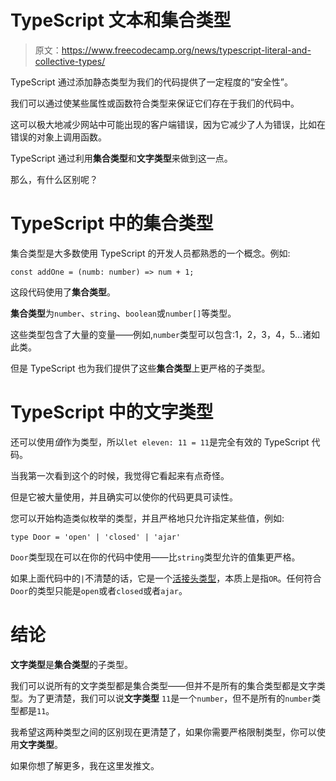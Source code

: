 # TypeScript 文本和集合类型

> 原文：<https://www.freecodecamp.org/news/typescript-literal-and-collective-types/>

TypeScript 通过添加静态类型为我们的代码提供了一定程度的“安全性”。

我们可以通过使某些属性或函数符合类型来保证它们存在于我们的代码中。

这可以极大地减少网站中可能出现的客户端错误，因为它减少了人为错误，比如在错误的对象上调用函数。

TypeScript 通过利用**集合类型**和**文字类型**来做到这一点。

那么，有什么区别呢？

# TypeScript 中的集合类型

集合类型是大多数使用 TypeScript 的开发人员都熟悉的一个概念。例如:

`const addOne = (numb: number) => num + 1;`

这段代码使用了**集合类型**。

**集合类型**为`number`、`string`、`boolean`或`number[]`等类型。

这些类型包含了大量的变量——例如,`number`类型可以包含:1，2，3，4，5...诸如此类。

但是 TypeScript 也为我们提供了这些**集合类型**上更严格的子类型。

# TypeScript 中的文字类型

还可以使用*值*作为类型，所以`let eleven: 11 = 11`是完全有效的 TypeScript 代码。

当我第一次看到这个的时候，我觉得它看起来有点奇怪。

但是它被大量使用，并且确实可以使你的代码更具可读性。

您可以开始构造类似枚举的类型，并且严格地只允许指定某些值，例如:

`type Door = 'open' | 'closed' | 'ajar'`

`Door`类型现在可以在你的代码中使用——比`string`类型允许的值集更严格。

如果上面代码中的`|`不清楚的话，它是一个[活接头类型](https://www.typescriptlang.org/docs/handbook/unions-and-intersections.html)，本质上是指`OR`。任何符合`Door`的类型只能是`open`或者`closed`或者`ajar`。

# 结论

**文字类型**是**集合类型**的子类型。

我们可以说所有的文字类型都是集合类型——但并不是所有的集合类型都是文字类型。为了更清楚，我们可以说**文字类型** `11`是一个`number`，但不是所有的`number`类型都是`11`。

我希望这两种类型之间的区别现在更清楚了，如果你需要严格限制类型，你可以使用**文字类型**。

如果你想了解更多，我在这里发推文。